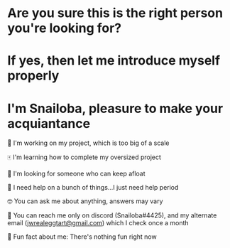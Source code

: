 # **Are you sure this is the right person you're looking for?**
# If yes, then let me introduce myself properly
# I'm Snailoba, pleasure to make your acquiantance

👻 I'm working on my project, which is too big of a scale

🀄 I'm learning how to complete my oversized project

🛶 I'm looking for someone who can keep afloat

💅 I need help on a bunch of things...I just need help period

🤓 You can ask me about anything, answers may vary

🐛 You can reach me only on discord (Snailoba#4425), and my alternate email (jwrealeggtart@gmail.com) which I check once a month

🗿 Fun fact about me: There's nothing fun right now
